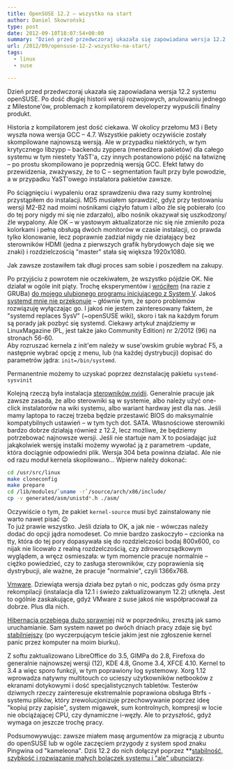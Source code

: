```yaml
---
title: OpenSUSE 12.2 – wszystko na start
author: Daniel Skowroński
type: post
date: 2012-09-10T18:07:54+00:00
summary: "Dzień przed przedwczoraj ukazała się zapowiadana wersja 12.2 systemu openSUSE. Po dość długiej historii wersji rozwojowych, anulowaniu jednego z Milestone'ów, problemach z kompilatorem developerzy wypuścili finalny produkt. "
url: /2012/09/opensuse-12-2-wszystko-na-start/
tags:
  - linux
  - suse

---
```

Dzień przed przedwczoraj ukazała się zapowiadana wersja 12.2 systemu openSUSE. Po dość długiej historii wersji rozwojowych, anulowaniu jednego z Milestone'ów, problemach z kompilatorem developerzy wypuścili finalny produkt. 

Historia z kompilatorem jest dość ciekawa. W okolicy przełomu M3 i Bety wyszła nowa wersja GCC – 4.7. Wszystkie pakiety oczywiście zostały skompilowane najnowszą wersją. Ale w przypadku niektórych, w tym krytycznego libzypp – backendu zyppera (menedżera pakietów) dla całego systemu w tym niestety YaST'a, czy innych postanowiono pójść na łatwiznę – po prostu skompilowano je poprzednią wersją GCC. Efekt łatwy do przewidzenia, zważywszy, że to C – segmentation fault przy byle powodzie, a w przypadku YaST'owego instalatora pakietów zawsze. 

Po ściągnięciu i wypaleniu oraz sprawdzeniu dwa razy sumy kontrolnej przystąpiłem do instalacji. MD5 musiałem sprawdzić, gdyż przy testowaniu wersji M2-B2 nad moimi nośnikami ciążyło fatum i albo źle się pobierało (co do tej pory nigdy mi się nie zdarzało), albo nośnik okazywał się uszkodzony/źle wypalony. Ale OK – w yastowym aktualizatorze nic się nie zmieniło poza kolorkami i pełną obsługą dwóch monitorów w czasie instalacji, co prawda tylko klonowanie, lecz poprawnie zadział nigdy nie działający bez sterowników HDMI (jedna z pierwszych grafik hybrydowych daje się we znaki) i rozdzielczością "master" stała się większa 1920x1080.

Jak zawsze zostawiłem tak długi proces sam sobie i poszedłem na zakupy. 

Po przyjściu z powrotem nie oczekiwałem, że wszystko pójdzie OK. Nie działał w ogóle init piąty. Trochę eksperymentów i <u>wróciłem</u> (na razie z GRUBa) <u>do mojego ulubionego programu inicjującego z System V</u>. Jakoś <u>systemd mnie nie przekonuje</u> – głównie tym, że sporo problemów rozwiązuję wyłączając go. I jakoś nie jestem zainteresowany faktem, że "systemd replaces SysV" (~openSUSE wiki), skoro i tak na każdym forum są porady jak pozbyć się systemd. Ciekawy artykuł znajdziemy w LinuxMagazine (PL, jest także jako Community Edition) nr 2/2012 (96) na stronach 56-60.  
Aby rozruszać kernela z init'em należy w suse'owskim grubie wybrać F5, a następnie wybrać opcję z menu, lub (na każdej dystrybucji) dopisać do parametrów jądra: `init=/bin/systemd`.

Permanentnie możemy to uzyskać poprzez deznstalację pakietu `systemd-sysvinit`

Kolejną rzeczą była instalacja <u>sterowników nvidii</u>. Generalnie pracuje jak zawsze zasada, że albo sterowniki są w systemie, albo należy użyć one-click instalatorów na wiki systemu, albo wariant hardway jest dla nas. Jeśli mamy laptopa to raczej trzeba będzie przestawić BIOS do maksymalnie kompatybilnych ustawień – w tym tych dot. SATA. Własnościowe sterowniki bardzo dobrze działają również z 12.2, lecz możliwe, że będziemy potrzebować najnowsze wersji. Jeśli nie startuje nam X to posiadając już jakąkolwiek wersję instalki możemy wywołać ją z parametrem -update, która dociągnie odpowiedni plik. Wersja 304 beta powinna działać. Ale nie od razu moduł kernela skopilowano... Wpierw należy dokonać:

```bash
cd /usr/src/linux
make cloneconfig
make prepare
cd /lib/modules/`uname -r`/source/arch/x86/include/
cp -v generated/asm/unistd*.h ./asm/
```

Oczywiście o tym, że pakiet `kernel-source` musi być zainstalowany nie warto nawet pisać 😉  
To już prawie wszystko. Jeśli działa to OK, a jak nie - wówczas należy dodać do opcji jądra nomodeset. Co mnie bardzo zaskoczyło – czcionka na tty, która do tej pory dopasywała się do rozdzielczości bodaj 800x600, co nijak nie licowało z realną rozdzelczością, czy zdroworozsądkowym wyglądem, a wręcz osmieszała: w tym momencie pracuje normalnie – ciężko powiedzieć, czy to zasługa sterowników, czy poprawienia się dystrybucji, ale ważne, że pracuje "normalnie", czyli 1366x768. 

<u>Vmware</u>. Dziewiąta wersja działa bez pytań o nic, podczas gdy ósma przy rekompilacji (instalacja dla 12.1 i świeżo zaktualizowanym 12.2) utknęła. Jest to ogólnie zaskakujące, gdyż VMware z suse jakoś nie współpracował za dobrze. Plus dla nich.

<u>Hibernacja przebiega dużo sprawniej</u> niż w poprzedniku, zresztą jak samo uruchamianie. Sam system nawet po dwóch dniach pracy zdaje się być <u>stabilniejszy</u> (po wyczerpującym teście jakim jest nie zgłoszenie kernel panic przez komputer na moim biurku).

Z softu zaktualizowano LibreOffice do 3.5, GIMPa do 2.8, Firefoxa do generalnie najnowszej wersji (12), KDE 4.8, Gnome 3.4, XFCE 4.10. Kernel to 3.4 a więc sporo funkcji, w tym poprawiony log systemowy. Xorg 1.12 wprowadza natywny multitouch co ucieszy użytkowników netbooków z ekranami dotykowymi i dość specjalistycznych tabletów. Testerów dziwnych rzeczy zainteresuje ekstremalnie poprawiona obsługa Btrfs - systemu plików, który zrewolucjonizuje przechowywanie poprzez ideę "kopiuj przy zapisie", system migawek, sum kontrolnych, kompresji w locie nie obciążającej CPU, czy dynamiczne i-węzły. Ale to przyszłość, gdyż wymaga on jeszcze trochę pracy.

Podsumowywując: zawsze miałem masę argumentów za migracją z ubuntu do openSUSE lub w ogóle zaczęciem przygody z system spod znaku Pingwina od "kameleona". Dziś 12.2 do nich dołączył poprzez **<u>stabilność, szybkość i rozwiązanie małych bolączek systemu i "ale" ubunciarzy</srong></u>.</p>